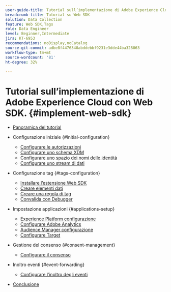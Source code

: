 ```yaml
---
user-guide-title: Tutorial sull’implementazione di Adobe Experience Cloud con Web SDK
breadcrumb-title: Tutorial su Web SDK
solution: Data Collection
feature: Web SDK,Tags
role: Data Engineer
level: Beginner,Intermediate
jira: KT-6953
recommendations: noDisplay,noCatalog
source-git-commit: adbe8f4476340abddebbf9231e3dde44ba328063
workflow-type: tm+mt
source-wordcount: '81'
ht-degree: 32%

---
```



# Tutorial sull’implementazione di Adobe Experience Cloud con Web SDK. {#implement-web-sdk}

+ [Panoramica del tutorial](overview.md)
+ Configurazione iniziale {#initial-configuration}
   + [Configurare le autorizzazioni](configure-permissions.md)
   + [Configurare uno schema XDM](configure-schemas.md)
   + [Configurare uno spazio dei nomi delle identità](configure-identities.md)
   + [Configurare uno stream di dati](configure-datastream.md)

+ Configurazione tag {#tags-configuration}
   + [Installare l’estensione Web SDK](install-web-sdk.md)
   + [Creare elementi dati](create-data-elements.md)
   + [Creare una regola di tag](create-tag-rule.md)
   + [Convalida con Debugger](validate-with-debugger.md)

+ Impostazione applicazioni {#applications-setup}
   + [Experience Platform configurazione](setup-experience-platform.md)
   + [Configurare Adobe Analytics](setup-analytics.md)
   + [Audience Manager configurazione](setup-audience-manager.md)
   + [Configurare Target](setup-target.md)

+ Gestione del consenso {#consent-management}
   + [Configurare il consenso](setup-consent.md)

+ Inoltro eventi {#event-forwarding}
   + [Configurare l’inoltro degli eventi](setup-event-forwarding.md)

+ [Conclusione](conclusion.md)

